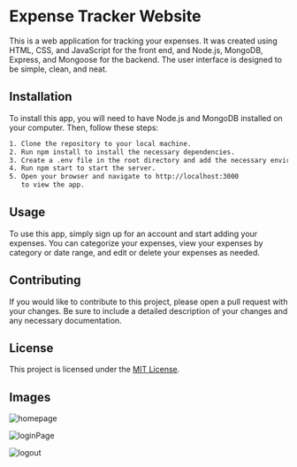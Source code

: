 # Expense Tracker Website

This is a web application for tracking your expenses. It was created using HTML, CSS, and JavaScript for the front end, and Node.js, MongoDB, Express, and Mongoose for the backend. The user interface is designed to be simple, clean, and neat.




## Installation

To install this app, you will need to have Node.js and MongoDB installed on your computer. Then, follow these steps:

```bash
1. Clone the repository to your local machine.
2. Run npm install to install the necessary dependencies.
3. Create a .env file in the root directory and add the necessary environment variables (see .env.example for an example).
4. Run npm start to start the server.
5. Open your browser and navigate to http://localhost:3000
   to view the app.
```
    
## Usage
To use this app, simply sign up for an account and start adding your expenses. You can categorize your expenses, view your expenses by category or date range, and edit or delete your expenses as needed.




## Contributing

If you would like to contribute to this project, please open a pull request with your changes. Be sure to include a detailed description of your changes and any necessary documentation.


## License
This project is licensed under the
[MIT License](https://choosealicense.com/licenses/mit/).


## Images

![homepage](https://user-images.githubusercontent.com/90084098/221812152-f7a9426c-02e9-491e-84fb-59f388db6479.png)

![loginPage](https://user-images.githubusercontent.com/90084098/221812250-97b0a14b-e745-48c4-82de-56334b3bc974.png)

![logout](https://user-images.githubusercontent.com/90084098/221812279-51aa5fa9-a962-4d7c-b296-820659653724.png)





